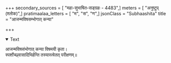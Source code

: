 +++
secondary_sources = [ "महा-सुभाषित-सङ्ग्रहः - 4483",]
meters = [ "अनुष्टुप् (श्लोक)",]
pratimaalaa_letters = [ "म", "स", "ण",]
jsonClass = "Subhaashita"
title = "आजन्मविषसम्भोगात् कन्या"

+++

<details open><summary>Text</summary>

आजन्मविषसंभोगात् कन्या विषमयी कृता।  
स्पर्शोच्छ्वासादिभिर्हन्ति तस्यास्त्वेतत् परीक्षणम्॥
</details>
